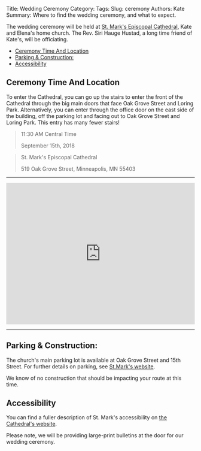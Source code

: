 Title: Wedding Ceremony 
Category: 
Tags: 
Slug: ceremony
Authors: Kate
Summary: Where to find the wedding ceremony, and what to expect.


The wedding ceremony will be held at [St. Mark's Episcopal Cathedral](http://ourcathedral.org), Kate and Elena's home church. The Rev. Siri Hauge Hustad, a long time friend of Kate's, will be officiating. 

<!-- MarkdownTOC -->

- [Ceremony Time And Location](#ceremony-time-and-location)
- [Parking & Construction:](#parking--construction)
- [Accessibility](#accessibility)

<!-- /MarkdownTOC -->

<a name="ceremony-time-and-location"></a>
## Ceremony Time And Location

To enter the Cathedral, you can go up the stairs to enter the front of the Cathedral through the big main doors that face Oak Grove Street and Loring Park. Alternatively, you can enter through the office door on the east side of the building, off the parking lot and facing out to Oak Grove Street and Loring Park. This entry has many fewer stairs!

> 11:30 AM Central Time
> 
> September 15th, 2018


> St. Mark's Episcopal Cathedral
> 
> 519 Oak Grove Street, Minneapolis, MN 55403

---

<style>
    .google-maps {
        position: relative;
        padding-bottom: 75%; // This is the aspect ratio
        height: 0;
        overflow: hidden;
    }
    .google-maps iframe {
        position: absolute;
        top: 0;
        left: 0;
        width: 100% !important;
        height: 100% !important;
        padding-bottom: 5%
    }
</style>
<div class="google-maps">
    <iframe src="https://maps.google.com/maps?q=519%20Oak%20Grove%20Street%2C%20Minneapolis%2C%20MN%2055403%2C%20United%20States&t=&z=14&ie=UTF8&iwloc=&output=embed" width="600" height="450" frameborder="0" style="border:0"></iframe>
</div>

--- 

<a name="parking--construction"></a>
## Parking & Construction: 


The church's main parking lot is available at Oak Grove Street and 15th Street. For further details on parking, see [St.Mark's website](https://ourcathedral.org/parking>).

We know of no construction that should be impacting your route at this time. 


<a name="accessibility"></a>
## Accessibility 

You can find a fuller description of St. Mark's accessibility on [the Cathedral's website](https://ourcathedral.org/accessibility). 

Please note, we will be providing large-print bulletins at the door for our wedding ceremony. 



